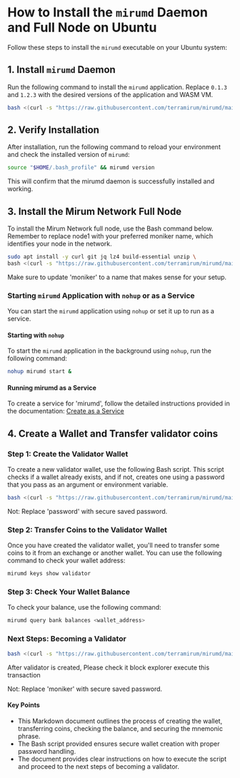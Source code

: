 # How to Install the `mirumd` Daemon and Full Node on Ubuntu

Follow these steps to install the `mirumd` executable on your Ubuntu system:

## 1. Install `mirumd` Daemon

Run the following command to install the `mirumd` application. Replace `0.1.3` and `1.2.3` with the desired versions of the application and WASM VM.

```bash
bash <(curl -s "https://raw.githubusercontent.com/terramirum/mirumd/main/scripts/install_mirumd.sh") 0.1.3 1.2.3
```

## 2. Verify Installation

After installation, run the following command to reload your environment and check the installed version of `mirumd`:

```bash
source "$HOME/.bash_profile" && mirumd version
```

This will confirm that the mirumd daemon is successfully installed and working.

## 3. Install the Mirum Network Full Node

To install the Mirum Network full node, use the Bash command below. Remember to replace node1 with your preferred moniker name, which identifies your node in the network.

```bash
sudo apt install -y curl git jq lz4 build-essential unzip \
bash <(curl -s "https://raw.githubusercontent.com/terramirum/mirumd/main/scripts/install_full_node_mainnet.sh") moniker
```

Make sure to update 'moniker' to a name that makes sense for your setup.
### Starting `mirumd` Application with `nohup` or as a Service

You can start the `mirumd` application using `nohup` or set it up to run as a service.

#### Starting with `nohup`

To start the `mirumd` application in the background using `nohup`, run the following command:

```bash
nohup mirumd start &
```
#### Running mirumd as a Service

To create a service for 'mirumd', follow the detailed instructions provided in the documentation: [Create as a Service](https://github.com/terramirum/mirumd/blob/main/docs/guide/create-as-a-service.md)


## 4. Create a Wallet and Transfer validator coins

### Step 1: Create the Validator Wallet

To create a new validator wallet, use the following Bash script. This script checks if a wallet already exists, and if not, creates one using a password that you pass as an argument or environment variable.

```bash
bash <(curl -s "https://raw.githubusercontent.com/terramirum/mirumd/main/scripts/create_wallet.sh") password
```

Not: Replace 'password' with secure saved password.

### Step 2: Transfer Coins to the Validator Wallet

Once you have created the validator wallet, you'll need to transfer some coins to it from an exchange or another wallet. You can use the following command to check your wallet address:

```bash
mirumd keys show validator
```

### Step 3: Check Your Wallet Balance

To check your balance, use the following command:

```bash
mirumd query bank balances <wallet_address>
```

### Next Steps: Becoming a Validator

```bash
bash <(curl -s "https://raw.githubusercontent.com/terramirum/mirumd/main/scripts/create_validator.sh") moniker
```

After validator is created, Please check it block explorer execute this transaction

Not: Replace 'moniker' with secure saved password.

#### Key Points

- This Markdown document outlines the process of creating the wallet, transferring coins, checking the balance, and securing the mnemonic phrase.
- The Bash script provided ensures secure wallet creation with proper password handling.
- The document provides clear instructions on how to execute the script and proceed to the next steps of becoming a validator.

